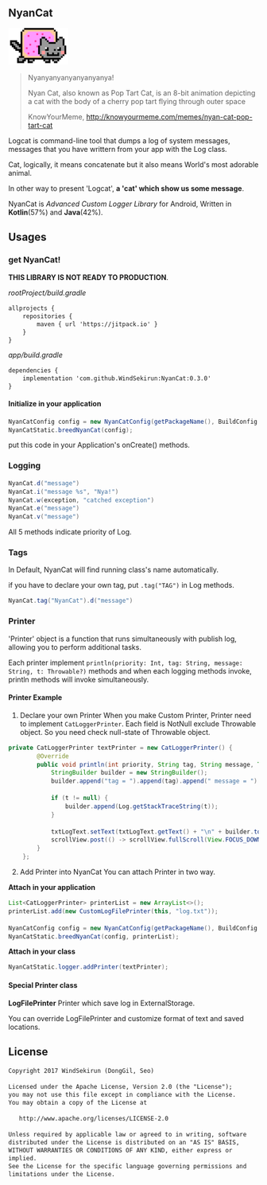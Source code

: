 ## NyanCat

![](https://github.com/WindSekirun/NyanCat/blob/master/small.png?raw=true)

> Nyanyanyanyanyanyanya!
> 
> Nyan Cat, also known as Pop Tart Cat, is an 8-bit animation depicting a cat with the body of a cherry pop tart flying through outer space
>
> KnowYourMeme, http://knowyourmeme.com/memes/nyan-cat-pop-tart-cat

Logcat is command-line tool that dumps a log of system messages, messages that you have writtern from your app with the Log class.

Cat, logically, it means concatenate but it also means World's most adorable animal.

In other way to present 'Logcat', **a 'cat' which show us some message**.

NyanCat is *Advanced Custom Logger Library* for Android, Written in **Kotlin**(57%) and **Java**(42%).

## Usages

### get NyanCat!

**THIS LIBRARY IS NOT READY TO PRODUCTION**.

*rootProject/build.gradle*
```	
allprojects {
    repositories {
	    maven { url 'https://jitpack.io' }
    }
}
```

*app/build.gradle*
```
dependencies {
    implementation 'com.github.WindSekirun:NyanCat:0.3.0'
}
```

#### Initialize in your application
```Java
NyanCatConfig config = new NyanCatConfig(getPackageName(), BuildConfig.DEBUG, TriggerTiming.ALL);
NyanCatStatic.breedNyanCat(config);
```

put this code in your Application's onCreate() methods.

### Logging

```Java
NyanCat.d("message")
NyanCat.i("message %s", "Nya!")
NyanCat.w(exception, "catched exception")
NyanCat.e("message")
NyanCat.v("message")
```

All 5 methods indicate priority of Log.

### Tags

In Default, NyanCat will find running class's name automatically.

if you have to declare your own tag, put ```.tag("TAG")``` in Log methods.

```Java
NyanCat.tag("NyanCat").d("message")
```

### Printer

'Printer' object is a function that runs simultaneously with publish log, allowing you to perform additional tasks.

Each printer implement ```println(priority: Int, tag: String, message: String, t: Throwable?)``` methods and when each logging methods invoke, println methods will invoke simultaneously.

#### Printer Example

1. Declare your own Printer
When you make Custom Printer, Printer need to implement ```CatLoggerPrinter```.
Each field is NotNull exclude Throwable object. So you need check null-state of Throwable object.

```Java
private CatLoggerPrinter textPrinter = new CatLoggerPrinter() {
        @Override
        public void println(int priority, String tag, String message, Throwable t) {
            StringBuilder builder = new StringBuilder();
            builder.append("tag = ").append(tag).append(" message = ").append(message);

            if (t != null) {
                builder.append(Log.getStackTraceString(t));
            }

            txtLogText.setText(txtLogText.getText() + "\n" + builder.toString());
            scrollView.post(() -> scrollView.fullScroll(View.FOCUS_DOWN));
        }
    };
```

2. Add Printer into NyanCat
You can attach Printer in two way.

**Attach in your application**
```Java
List<CatLoggerPrinter> printerList = new ArrayList<>();
printerList.add(new CustomLogFilePrinter(this, "log.txt"));

NyanCatConfig config = new NyanCatConfig(getPackageName(), BuildConfig.DEBUG, TriggerTiming.ALL);
NyanCatStatic.breedNyanCat(config, printerList);
````

**Attach in your class**
```Java
NyanCatStatic.logger.addPrinter(textPrinter);
```

#### Special Printer class

**LogFilePrinter**
Printer which save log in ExternalStorage.

You can override LogFilePrinter and customize format of text and saved locations.

## License 
```
Copyright 2017 WindSekirun (DongGil, Seo)

Licensed under the Apache License, Version 2.0 (the "License");
you may not use this file except in compliance with the License.
You may obtain a copy of the License at

   http://www.apache.org/licenses/LICENSE-2.0

Unless required by applicable law or agreed to in writing, software
distributed under the License is distributed on an "AS IS" BASIS,
WITHOUT WARRANTIES OR CONDITIONS OF ANY KIND, either express or implied.
See the License for the specific language governing permissions and
limitations under the License.
```
